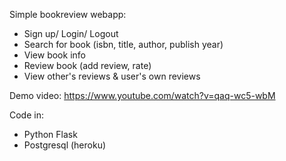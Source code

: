 Simple bookreview webapp:
- Sign up/ Login/ Logout
- Search for book (isbn, title, author, publish year)
- View book info
- Review book (add review, rate)
- View other's reviews & user's own reviews

Demo video: https://www.youtube.com/watch?v=qaq-wc5-wbM

Code in:
- Python Flask
- Postgresql (heroku)
